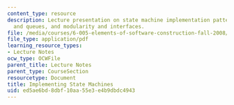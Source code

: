 ```yaml
---
content_type: resource
description: Lecture presentation on state machine implementation patterns, concurrency
  and queues, and modularity and interfaces.
file: /media/courses/6-005-elements-of-software-construction-fall-2008/ed5ae6bd8dbf10aa55e3e4b9dbdc4943_MIT6_005f08_lec05.pdf
file_type: application/pdf
learning_resource_types:
- Lecture Notes
ocw_type: OCWFile
parent_title: Lecture Notes
parent_type: CourseSection
resourcetype: Document
title: Implementing State Machines
uid: ed5ae6bd-8dbf-10aa-55e3-e4b9dbdc4943
---
```

